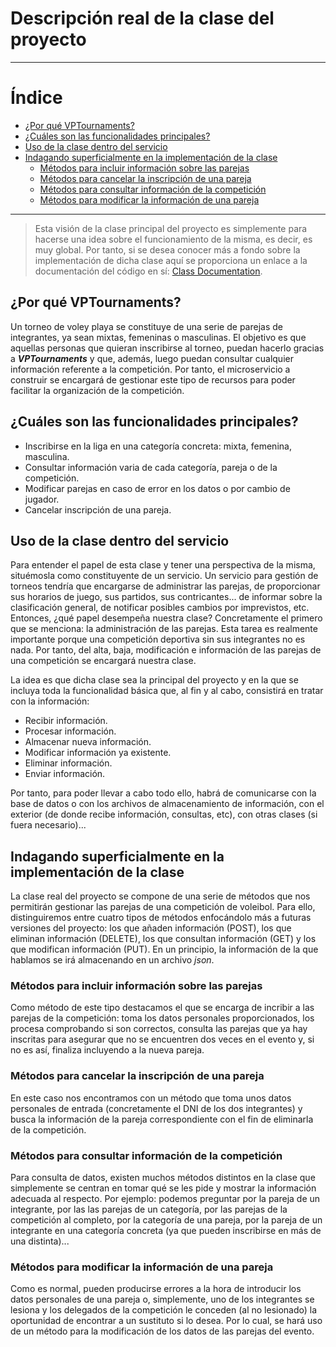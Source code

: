 # Descripción real de la clase del proyecto 
___________________________________

Índice
======
<!--ts-->
  - [¿Por qué VPTournaments?](#%c2%bfpor-qu%c3%a9-vptournaments)
  - [¿Cuáles son las funcionalidades principales?](#%c2%bfcu%c3%a1les-son-las-funcionalidades-principales)
  - [Uso de la clase dentro del servicio](#uso-de-la-clase-dentro-del-servicio)
  - [Indagando superficialmente en la implementación de la clase](#indagando-superficialmente-en-la-implementaci%c3%b3n-de-la-clase)
    - [Métodos para incluir información sobre las parejas](#m%c3%a9todos-para-incluir-informaci%c3%b3n-sobre-las-parejas)
    - [Métodos para cancelar la inscripción de una pareja](#m%c3%a9todos-para-cancelar-la-inscripci%c3%b3n-de-una-pareja)
    - [Métodos para consultar información de la competición](#m%c3%a9todos-para-consultar-informaci%c3%b3n-de-la-competici%c3%b3n)
    - [Métodos para modificar la información de una pareja](#m%c3%a9todos-para-modificar-la-informaci%c3%b3n-de-una-pareja)
<!--te-->

__________________________________________

>Esta visión de la clase principal del proyecto es simplemente para hacerse una idea sobre el funcionamiento de la misma, es decir, es muy global. Por tanto, si se desea conocer más a fondo sobre la implementación de dicha clase aquí se proporciona un enlace a la documentación del código en sí: [Class Documentation](https://pramartinez.github.io/IV_project/class_doc).

## ¿Por qué VPTournaments?

Un torneo de voley playa se constituye de una serie de parejas de integrantes, ya sean mixtas, femeninas o masculinas. El objetivo es que aquellas personas que quieran inscribirse al torneo, puedan hacerlo gracias a ***VPTournaments*** y que, además, luego puedan consultar cualquier información referente a la competición. Por tanto, el microservicio a construir se encargará de gestionar este tipo de recursos para poder facilitar la organización de la competición.

## ¿Cuáles son las funcionalidades principales?

-   Inscribirse en la liga en una categoría concreta: mixta, femenina, masculina.
-   Consultar información varia de cada categoría, pareja o de la competición.
-   Modificar parejas en caso de error en los datos o por cambio de jugador.
-   Cancelar inscripción de una pareja.

## Uso de la clase dentro del servicio

Para entender el papel de esta clase y tener una perspectiva de la misma, situémosla como constituyente de un servicio. Un servicio para gestión de torneos tendría que encargarse de administrar las parejas, de proporcionar sus horarios de juego, sus partidos, sus contricantes... de informar sobre la clasificación general, de notificar posibles cambios por imprevistos, etc. Entonces, ¿qué papel desempeña nuestra clase? Concretamente el primero que se menciona: la administración de las parejas. Esta tarea es realmente importante porque una competición deportiva sin sus integrantes no es nada. Por tanto, del alta, baja, modificación e información de las parejas de una competición se encargará nuestra clase.

La idea es que dicha clase sea la principal del proyecto y en la que se incluya toda la funcionalidad básica que, al fin y al cabo, consistirá en tratar con la información:
-   Recibir información.
-   Procesar información.
-   Almacenar nueva información.
-   Modificar información ya existente.
-   Eliminar información.
-   Enviar información.

Por tanto, para poder llevar a cabo todo ello, habrá de comunicarse con la base de datos o con los archivos de almacenamiento de información, con el exterior (de donde recibe información, consultas, etc), con otras clases (si fuera necesario)...


## Indagando superficialmente en la implementación de la clase

La clase real del proyecto se compone de una serie de métodos que nos permitirán gestionar las parejas de una competición de voleibol. Para ello, distinguiremos entre cuatro tipos de métodos enfocándolo más a futuras versiones del proyecto: los que añaden información (POST), los que eliminan información (DELETE), los que consultan información (GET) y los que modifican información (PUT). En un principio, la información de la que hablamos se irá almacenando en un archivo *json*.

### Métodos para incluir información sobre las parejas

Como método de este tipo destacamos el que se encarga de incribir a las parejas de la competición: toma los datos personales proporcionados, los procesa comprobando si son correctos, consulta las parejas que ya hay inscritas para asegurar que no se encuentren dos veces en el evento y, si no es así, finaliza incluyendo a la nueva pareja. 

### Métodos para cancelar la inscripción de una pareja

En este caso nos encontramos con un método que toma unos datos personales de entrada (concretamente el DNI de los dos integrantes) y busca la información de la pareja correspondiente con el fin de eliminarla de la competición.

### Métodos para consultar información de la competición

Para consulta de datos, existen muchos métodos distintos en la clase que simplemente se centran en tomar qué se les pide y mostrar la información adecuada al respecto. Por ejemplo: podemos preguntar por la pareja de un integrante, por las las parejas de un categoría, por las parejas de la competición al completo, por la categoría de una pareja, por la pareja de un integrante en una categoría concreta (ya que pueden inscribirse en más de una distinta)...

### Métodos para modificar la información de una pareja

Como es normal, pueden producirse errores a la hora de introducir los datos personales de una pareja o, simplemente, uno de los integrantes se lesiona y los delegados de la competición le conceden (al no lesionado) la oportunidad de encontrar a un sustituto si lo desea. Por lo cual, se hará uso de un método para la modificación de los datos de las parejas del evento.
